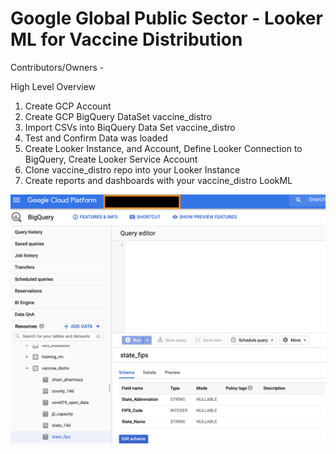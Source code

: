 # Google Global Public Sector - Looker ML for Vaccine Distribution

Contributors/Owners  - 

High Level Overview
1. Create GCP Account
2. Create GCP BigQuery DataSet vaccine_distro
3. Import CSVs into BiqQuery Data Set vaccine_distro
4. Test and Confirm Data was loaded
5. Create Looker Instance, and Account, Define Looker Connection to BigQuery, Create Looker Service Account
6. Clone vaccine_distro repo into your Looker Instance
7. Create reports and dashboards with your vaccine_distro LookML






![BigQuery Vaccine Distro Data Set](images/bigquery_vaccine_distro_data_set.png)
